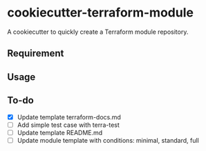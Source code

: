 # cookiecutter-terraform-module
A cookiecutter to quickly create a Terraform module repository.

## Requirement

## Usage

## To-do

- [x] Update template terraform-docs.md
- [ ] Add simple test case with terra-test
- [ ] Update template README.md
- [ ] Update module template with conditions: minimal, standard, full
